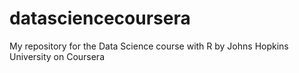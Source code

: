 # datasciencecoursera
My repository for the Data Science course with R by Johns Hopkins University on Coursera
